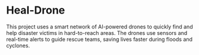 # Heal-Drone
This project uses a smart network of AI-powered drones to quickly find and help disaster victims in hard-to-reach areas. The drones use sensors and real-time alerts to guide rescue teams, saving lives faster during floods and cyclones.
